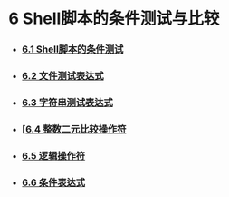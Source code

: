 # 6 Shell脚本的条件测试与比较



- ### [6.1 Shell脚本的条件测试](6.1.md)

  

- ### [6.2 文件测试表达式](6.2.md)



- ### [6.3 字符串测试表达式](6.3.md)



- ### [[6.4 整数二元比较操作符](6.4.md)



- ### [6.5 逻辑操作符](6.5.md)



- ### [6.6 条件表达式](6.6.md)





